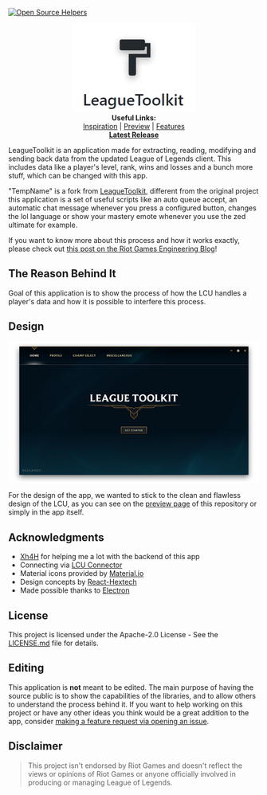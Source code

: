 [![Open Source Helpers](https://www.codetriage.com/4dams/leaguetoolkit/badges/users.svg)](https://www.codetriage.com/4dams/leaguetoolkit)
<p align="center">
  <img src="https://github.com/4dams/LeagueToolkit/blob/master/LeagueToolkit/images/logo.png"><br>
  <b>Useful Links:</b><br>
  <a href="https://engineering.riotgames.com/news/architecture-league-client-update">Inspiration</a> |
  <a href="https://github.com/4dams/LeagueToolkit/wiki/Previews">Preview</a> |
  <a href="https://github.com/4dams/LeagueToolkit/wiki/Features">Features</a>
  <br>
  <a href="https://github.com/4dams/LeagueToolkit/releases" style="text-decoration: underline;"><b>Latest Release</b></a>
  <br>
</p>

LeagueToolkit is an application made for extracting, reading, modifying and sending back data from the updated League of Legends client. This includes data like a player's level, rank, wins and losses and a bunch more stuff, which can be changed with this app.

"TempName" is a fork from [LeagueToolkit](https://github.com/4dams/LeagueToolkit), different from the original project this application is a set of useful scripts like an auto queue accept, an automatic chat message whenever you press a configured button, changes the lol language or show your mastery emote whenever you use the zed ultimate for example.

If you want to know more about this process and how it works exactly, please check out [this post on the Riot Games Engineering Blog](https://engineering.riotgames.com/news/architecture-league-client-update)!

## The Reason Behind It

Goal of this application is to show the process of how the LCU handles a player's data and how it is possible to interfere this process.

## Design

![Preview](https://github.com/4dams/LeagueToolkit/blob/master/LeagueToolkit/images/previews/1.png)

For the design of the app, we wanted to stick to the clean and flawless design of the LCU, as you can see on the [preview page](https://github.com/4dams/LeagueToolkit/wiki/Previews) of this repository or simply in the app itself.

## Acknowledgments

* [Xh4H](https://github.com/Xh4H) for helping me a lot with the backend of this app
* Connecting via [LCU Connector](https://www.npmjs.com/package/lcu-connector)
* Material icons provided by [Material.io](https://material.io/icons/)
* Design concepts by [React-Hextech](https://github.com/LeagueDevelopers/react-hextech)
* Made possible thanks to [Electron](https://electronjs.org/)

## License

This project is licensed under the Apache-2.0 License - See the [LICENSE.md](LICENSE.md) file for details.

## Editing

This application is **not** meant to be edited. The main purpose of having the source public is to show the capabilities of the libraries, and to allow others to understand the process behind it. If you want to help working on this project or have any other ideas you think would be a great addition to the app, consider [making a feature request via opening an issue](https://github.com/4dams/LeagueToolkit/issues/new).

## Disclaimer

> This project isn't endorsed by Riot Games and doesn't reflect the views or opinions of Riot Games or anyone officially involved in producing or managing League of Legends.
